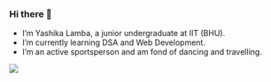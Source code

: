 ### Hi there 👋
-	I’m Yashika Lamba, a junior undergraduate at IIT (BHU).
-	I’m currently learning DSA and Web Development.
-	I’m an active sportsperson and am fond of dancing and travelling.


<img src="https://www.youtube.com/redirect?event=video_description&redir_token=QUFFLUhqa3Rla0Fab3pTRDVqdm4yWUY4MlY5UVhoR1FWd3xBQ3Jtc0ttMVdCWnVzRFhtWWF1OTFtVTJ1eHR3akk0MWhDc1JrZF8yR0U4QWt1RU1fODhQbXBDM0lYT3d6V1g1VVZQMFZIN1JseC1CNFRFSzNjRHVzblJheFRoOFl5Qlh0QTNVSEl4aDFyOVJraUhia1JKUDlMdw&q=https%3A%2F%2Fgithub-readme-stats.vercel.app%2Fapi%3Fusername%3Diampawan%26%26show_icons%3Dtrue%26title_color%3Dffffff%26icon_color%3Dbb2acf%26text_color%3Ddaf7dc%26bg_color%3D151515
" />
<!--
**Yashika27/Yashika27** is a ✨ _special_ ✨ repository because its `README.md` (this file) appears on your GitHub profile.

Here are some ideas to get you started:

- 🔭 I’m currently working on ...
- 🌱 I’m currently learning ...
- 👯 I’m looking to collaborate on ...
- 🤔 I’m looking for help with ...
- 💬 Ask me about ...
- 📫 How to reach me: ...
- 😄 Pronouns: ...
- ⚡ Fun fact: ...
-->
